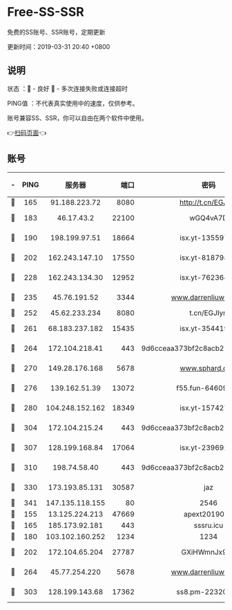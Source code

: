 # Free-SS-SSR

免费的SS账号、SSR账号，定期更新

更新时间：2019-03-31 20:40 +0800

## 说明

状态     ：🙂 - 良好 🙁 - 多次连接失败或连接超时

PING值   ：不代表真实使用中的速度，仅供参考。

账号兼容SS、SSR，你可以自由在两个软件中使用。

👉[扫码页面](https://liesauer.github.io/Free-SS-SSR/)👈

## 账号

|-|PING|服务器|端口|密码|加密方式|区域|
|:----:|:----:|:-----:|-----:|:----:|:----:|:----:|
|🙂|165|91.188.223.72|8080|http://t.cn/EGJIyrl|rc4-md5|RU|
|🙂|183|46.17.43.2|22100|wGQ4vA7D|aes-256-gcm|RU|
|🙂|190|198.199.97.51|18664|isx.yt-13559717|aes-256-cfb|US|
|🙂|202|162.243.147.10|17550|isx.yt-81879846|aes-256-cfb|US|
|🙂|228|162.243.134.30|12952|isx.yt-76236422|aes-256-cfb|US|
|🙂|235|45.76.191.52|3344|www.darrenliuwei.com|aes-256-cfb|JP|
|🙂|252|45.62.233.234|8080|t.cn/EGJIyrl|rc4-md5|CA|
|🙂|261|68.183.237.182|15435|isx.yt-35441993|aes-256-cfb|SG|
|🙂|264|172.104.218.41|443|9d6cceaa373bf2c8acb22e60b6a58be6|aes-256-cfb|US|
|🙂|270|149.28.176.168|5678|www.sphard.com|aes-256-cfb|AU|
|🙂|276|139.162.51.39|13072|f55.fun-64609790|aes-256-cfb|SG|
|🙂|280|104.248.152.162|18349|isx.yt-15742711|aes-256-cfb|SG|
|🙂|304|172.104.215.24|443|9d6cceaa373bf2c8acb22e60b6a58be6|aes-256-cfb|US|
|🙂|307|128.199.168.84|17064|isx.yt-23969273|aes-256-cfb|SG|
|🙂|310|198.74.58.40|443|9d6cceaa373bf2c8acb22e60b6a58be6|aes-256-cfb|US|
|🙂|330|173.193.85.131|30587|jaz|aes-256-cfb|US|
|🙂|341|147.135.118.155|80|2546|chacha20|US|
|🙂|155|13.125.224.213|47669|apext2019001|chacha20|KR|
|🙂|165|185.173.92.181|443|sssru.icu|rc4-md5|RU|
|🙂|180|103.102.160.252|1234|1234|rc4-md5|JP|
|🙂|202|172.104.65.204|27787|GXiHWmnJx94S|aes-256-cfb|JP|
|🙂|264|45.77.254.220|5678|www.darrenliuwei.com|aes-256-cfb|SG|
|🙂|303|128.199.143.68|17362|ss8.pm-22320506|aes-256-cfb|SG|
